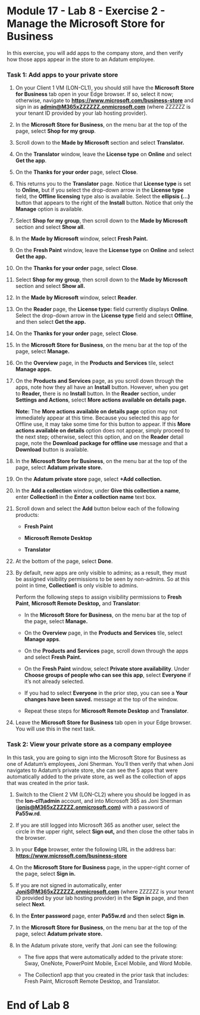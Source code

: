 # Module 17 - Lab 8 - Exercise 2 - Manage the Microsoft Store for Business


In this exercise, you will add apps to the company store, and then verify how those apps appear in the store to an Adatum employee.

### Task 1: Add apps to your private store 

1. On your Client 1 VM (LON-CL1), you should still have the **Microsoft Store for Business** tab open in your Edge browser. If so, select it now; otherwise, navigate to **https://www.microsoft.com/business-store** and sign in as **admin@M365xZZZZZZ.onmicrosoft.com** (where ZZZZZZ is your tenant ID provided by your lab hosting provider).

2. In the **Microsoft Store for Business**, on the menu bar at the top of the page, select **Shop for my group**. 

3. Scroll down to the **Made by Microsoft** section and select **Translator.**

4. On the **Translator** window, leave the **License type** on **Online** and select **Get the app**. 

5. On the **Thanks for your order** page, select **Close**. 

6. This returns you to the **Translator** page. Notice that **License type** is set to **Online,** but if you select the drop-down arrow in the **License type** field, the **Offline licensing** type also is available. Select the **ellipsis (…)** button that appears to the right of the **Install** button. Notice that only the **Manage** option is available. 

7. Select **Shop for my group**, then scroll down to the **Made by Microsoft** section and select **Show all**.

8. In the **Made by Microsoft** window, select **Fresh Paint.**

9. On the **Fresh Paint** window, leave the **License type** on **Online** and select **Get the app.**

10. On the **Thanks for your order** page, select **Close**. 

11. Select **Shop for my group**, then scroll down to the **Made by Microsoft** section and select **Show all.**

12. In the **Made by Microsoft** window, select **Reader**. 

13. On the **Reader** page, the **License type:** field currently displays **Online**. Select the drop-down arrow in the **License type** field and select **Offline**, and then select **Get the app.**

14. On the **Thanks for your order** page, select **Close**. 

15. In the **Microsoft Store for Business**, on the menu bar at the top of the page, select **Manage.**

16. On the **Overview** page, in the **Products and Services** tile, select **Manage apps.**

17. On the **Products and Services** page, as you scroll down through the apps, note how they all have an **Install** button. However, when you get to **Reader,** there is no **Install** button. In the **Reader** section, under **Settings and Actions**, select **More actions available on details page.**  <br/>

	‎**Note:** The **More actions available on details page** option may not immediately appear at this time. Because you selected this app for Offline use, it may take some time for this button to appear. If this **More actions available on details** option does not appear, simply proceed to the next step; otherwise, select this option, and on the **Reader** detail page, note the **Download package for offline use** message and that a **Download** button is available.

18. In the **Microsoft Store for Business**, on the menu bar at the top of the page, select **Adatum private store.** 

19. On the **Adatum private store** page, select **+Add collection.**

20. In the **Add a collection** window, under **Give this collection a name**, enter **Collection1** in the **Enter a collection name** text box. 

21. Scroll down and select the **Add** button below each of the following products: 

	- **Fresh Paint**

	- **Microsoft Remote Desktop**

	- **Translator** 

22. At the bottom of the page, select **Done**. 

23. By default, new apps are only visible to admins; as a result, they must be assigned visibility permissions to be seen by non-admins. So at this point in time, **Collection1** is only visible to admins.   <br/>

	Perform the following steps to assign visibility permissions to **Fresh Paint**, **Microsoft Remote Desktop,** and **Translator**:

	- In the **Microsoft Store for Business**, on the menu bar at the top of the page, select **Manage.**

	- On the **Overview** page, in the **Products and Services** tile, select **Manage apps**.

	- On the **Products and Services** page, scroll down through the apps and select **Fresh Paint.**

	- On the **Fresh Paint** window, select **Private store availability**. Under **Choose groups of people who can see this app**, select **Everyone** if it’s not already selected.

	- If you had to select **Everyone** in the prior step, you can see a **Your changes have been saved.** message at the top of the window.

	- Repeat these steps for **Microsoft Remote Desktop** and **Translator**.

24. Leave the **Microsoft Store for Business** tab open in your Edge browser. You will use this in the next task. 


### Task 2: View your private store as a company employee 

In this task, you are going to sign into the Microsoft Store for Business as one of Adatum’s employees, Joni Sherman. You’ll then verify that when Joni navigates to Adatum’s private store, she can see the 5 apps that were automatically added to the private store, as well as the collection of apps that was created in the prior task. 

1. Switch to the Client 2 VM (LON-CL2) where you should be logged in as the **lon-cl1\\admin** account, and into Microsoft 365 as Joni Sherman (**jonis@M365xZZZZZZ.onmicrosoft.com)** with a password of **Pa55w.rd**.

2. If you are still logged into Microsoft 365 as another user, select the circle in the upper right, select **Sign out,** and then close the other tabs in the browser. 

3. In your **Edge** browser, enter the following URL in the address bar: **https://www.microsoft.com/business-store**

4. On the **Microsoft Store for Business** page, in the upper-right corner of the page, select **Sign in.** 

5. If you are not signed in automatically, enter **JoniS@M365xZZZZZZ.onmicrosoft.com** (where ZZZZZZ is your tenant ID provided by your lab hosting provider) in the **Sign in** page, and then select **Next**.

6. In the **Enter password** page, enter **Pa55w.rd** and then select **Sign in**.

7. In the **Microsoft Store for Business**, on the menu bar at the top of the page, select **Adatum private store.**

8. In the Adatum private store, verify that Joni can see the following: 

	- The five apps that were automatically added to the private store: Sway, OneNote, PowerPoint Mobile, Excel Mobile, and Word Mobile.

	- The Collection1 app that you created in the prior task that includes: Fresh Paint, Microsoft Remote Desktop, and Translator.


# End of Lab 8